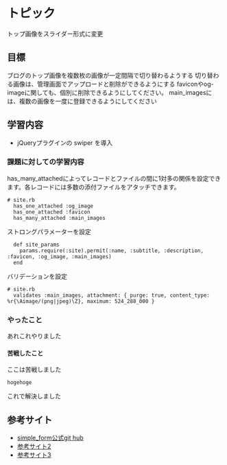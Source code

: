 # トピック
トップ画像をスライダー形式に変更

## 目標
ブログのトップ画像を複数枚の画像が一定間隔で切り替わるようする
切り替わる画像は、管理画面でアップロードと削除ができるようにする
faviconやog-imageに関しても、個別に削除できるようにしてください。
main_imagesには、複数の画像を一度に登録できるようにしてください

## 学習内容
- jQueryプラグインの swiper を導入

### 課題に対しての学習内容
has_many_attachedによってレコードとファイルの間に1対多の関係を設定できます。各レコードには多数の添付ファイルをアタッチできます。
```
# site.rb
  has_one_attached :og_image
  has_one_attached :favicon
  has_many_attached :main_images
```
ストロングパラメーターを設定
```
  def site_params
    params.require(:site).permit(:name, :subtitle, :description, :favicon, :og_image, :main_images)
  end
```
バリデーションを設定
```
# site.rb
  validates :main_images, attachment: { purge: true, content_type: %r{\Aimage/(png|jpeg)\Z}, maximum: 524_288_000 }
```

### やったこと
あれこれやりました

#### 苦戦したこと
ここは苦戦しました

```
hogehoge 
```

これで解決しました


## 参考サイト
- [simple_form公式git hub](https://github.com/heartcombo/simple_form)
- [参考サイト2](https://www.google.com/?hl=ja)
- [参考サイト3](https://www.google.com/?hl=ja)